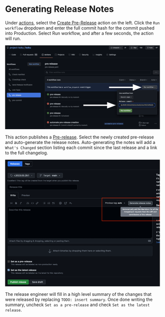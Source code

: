 # Generating Release Notes

Under [actions](https://github.com/project-koku/koku/actions), select the [Create Pre-Release](https://github.com/project-koku/koku/actions/workflows/pre-release.yaml) action on the left. Click the `Run workflow` dropdown and enter the full commit hash for the commit pushed into Production. Select Run workflow, and after a few seconds, the action will run.


![run workflow](./images/generating-release-notes/run-workflow.png)

This action publishes a [Pre-release](https://github.com/project-koku/koku/releases). Select the newly created pre-release and auto-generate the release notes. Auto-generating the notes will add a `What's Changed` section listing each commit since the last release and a link to the full changelog.

![auto-gen notes](./images/generating-release-notes/auto-generate-notes.png)

The release engineer will fill in a high level summary of the changes that were released by replacing `TODO: insert summary`. Once done writing the summary, uncheck `Set as a pre-release` and check `Set as the latest release`.
